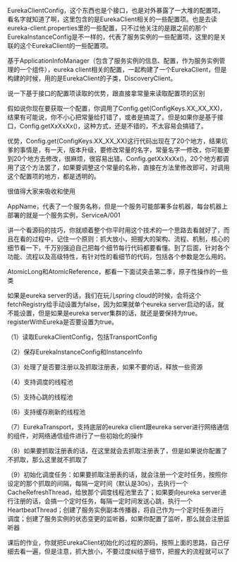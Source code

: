 EurekaClientConfig，这个东西也是个接口，也是对外暴露了一大堆的配置项，看名字就知道了啊，这里包含的是EurekaClient相关的一些配置项。也是去读eureka-client.properties里的一些配置，只不过他关注的是跟之前的那个EurekaInstanceConfig是不一样的，代表了服务实例的一些配置项，这里的是关联的这个EurekaClient的一些配置项。

 

基于ApplicationInfoManager（包含了服务实例的信息、配置，作为服务实例管理的一个组件），eureka client相关的配置，一起构建了一个EurekaClient，但是构建的时候，用的是EurekaClient的子类，DiscoveryClient。

 

说一下基于接口的配置项读取的优势，跟直接拿常量来读取配置项的区别

 

假如说你现在要获取一个配置，你调用了Config.get(ConfigKeys.XX_XX_XX)，结果有可能说，你不小心把常量给打错了，或者是搞混了。但是如果你是基于接口，Config.getXxXxXx()，这种方式，还是不错的，不太容易会搞错了。

 

优势，Config.get(ConfigKeys.XX_XX_XX)这行代码出现在了20个地方，结果坑爹的事情是，有一天，版本升级，要修改常量的名字，常量名字一修改，你可能要到20个地方去修改，很麻烦，很容易出错。Config.getXxXxXx()，20个地方都调用了这个方法罢了，如果要调整这个常量的名称，直接在方法里修改即可，对调用这个配置项的地方，都是透明的。

 

很值得大家来吸收和使用

 

AppName，代表了一个服务名称，但是一个服务可能部署多台机器，每台机器上部署的就是一个服务实例，ServiceA/001

 

讲一个看源码的技巧，你就顺着整个你平时用这个技术的一个思路去看就好了，而且在看的过程中，记住一个原则：抓大放小，把握大的架构、流程、机制，核心的细节看一下，千万别强迫自己把每个细节每行代码都要看懂。到了后面，针对各个功能、流程以及高级特性，有针对性的看细节的代码，包括各个参数是怎么用的。

 

AtomicLong和AtomicReference，都看一下面试突击第二季，原子性操作的一些类

 

如果是eureka server的话，我们在玩儿spring cloud的时候，会将这个fetchRegistry给手动设置为false，因为如果就单个eureka server启动的话，就不能设置，但是如果是eureka server集群的话，就还是要保持为true。registerWithEureka是否要设置为true。

 

（1）读取EurekaClientConfig，包括TransportConfig

（2）保存EurekaInstanceConfig和InstanceInfo

（3）处理了是否要注册以及抓取注册表，如果不要的话，释放一些资源

（4）支持调度的线程池

（5）支持心跳的线程池

（6）支持缓存刷新的线程池

（7）EurekaTransport，支持底层的eureka client跟eureka server进行网络通信的组件，对网络通信组件进行了一些初始化的操作

（8）如果要抓取注册表的话，在这里就会去抓取注册表了，但是如果说你配置了不抓取，那么这里就不抓取了

（9）初始化调度任务：如果要抓取注册表的话，就会注册一个定时任务，按照你设定的那个抓取的间隔，每隔一定时间（默认是30s），去执行一个CacheRefreshThread，给放那个调度线程池里去了；如果要向eureka server进行注册的话，会搞一个定时任务，每隔一定时间发送心跳，执行一个HeartbeatThread；创建了服务实例副本传播器，将自己作为一个定时任务进行调度；创建了服务实例的状态变更的监听器，如果你配置了监听，那么就会注册监听器

 

课后的作业，你就把EurekaClient初始化的过程的源码，按照上面的思路，自己仔细去看一遍，但是注意，抓大放小，不要过度纠结于细节，把握大的流程就可以了